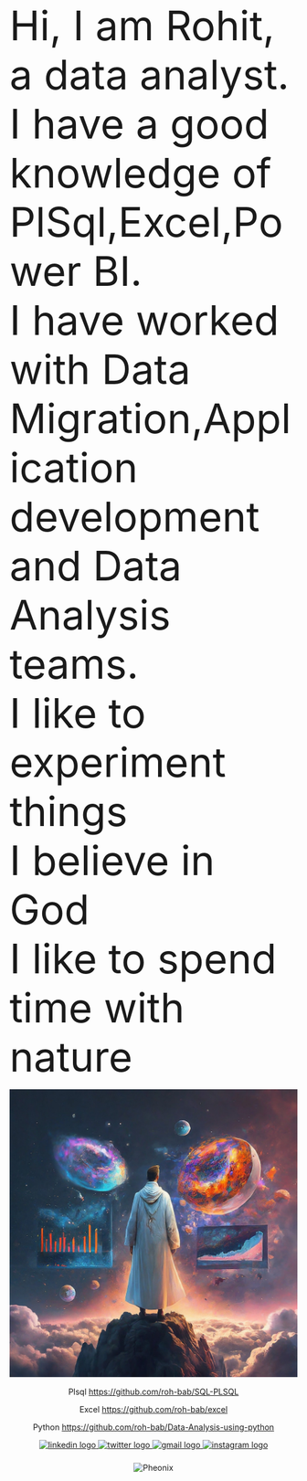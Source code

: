 <span style="font-size:5.1em;">Hi, I am Rohit,<br> a data analyst.<br> I have a good knowledge of PlSql,Excel,Power BI.<br>I have worked with Data Migration,Application development and Data Analysis teams.<br>I like to experiment things <br> I believe in God <br> I like to spend time with nature</span>
<div align="left">
<img src="https://github.com/roh-bab/roh-bab/blob/main/RohitAi.jpeg"  width="800" height="auto" alt="Rohit" />
</div>

<div align="center">

Plsql
https://github.com/roh-bab/SQL-PLSQL

Excel
https://github.com/roh-bab/excel

Python
https://github.com/roh-bab/Data-Analysis-using-python


</div>



<div align="center">
  <a href="https://www.linkedin.com/in/rohit-babu-6104ba148/" target="_blank">
    <img src="https://raw.githubusercontent.com/maurodesouza/profile-readme-generator/master/src/assets/icons/social/linkedin/default.svg" width="52" height="40" alt="linkedin logo"  />
  </a>
  <a href="https://x.com/RohitBa15992166" target="_blank">
    <img src="https://raw.githubusercontent.com/maurodesouza/profile-readme-generator/master/src/assets/icons/social/twitter/default.svg" width="52" height="40" alt="twitter logo"  />
  </a>
  <a href="rohitbabu369@gmail.com" target="_blank">
    <img src="https://raw.githubusercontent.com/maurodesouza/profile-readme-generator/master/src/assets/icons/social/gmail/default.svg" width="52" height="40" alt="gmail logo"  />
  </a>
  <a href="https://www.instagram.com/rohit.babu.1/" target="_blank">
    <img src="https://raw.githubusercontent.com/maurodesouza/profile-readme-generator/master/src/assets/icons/social/instagram/default.svg" width="52" height="40" alt="instagram logo"  />
  </a>
</div>

###

<div align="center">
<img src="https://i.pinimg.com/originals/87/df/db/87dfdbf8931c080719a61bf133449ae1.gif" alt="Pheonix" />
</div>
